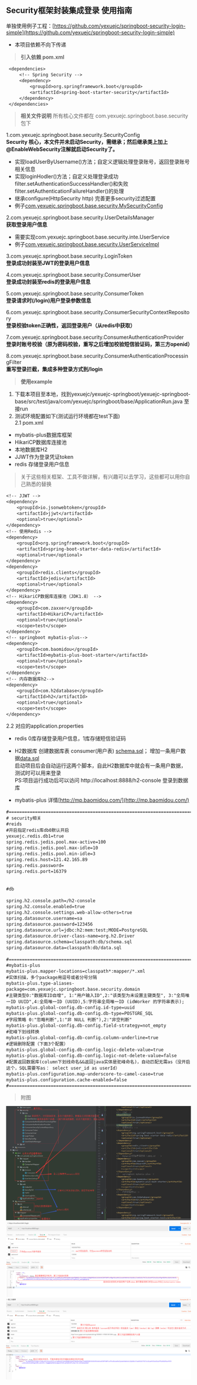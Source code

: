 Security框架封装集成登录 使用指南
-------------
单独使用例子工程：[https://github.com/yexuejc/springboot-security-login-simple](https://github.com/yexuejc/springboot-security-login-simple)
* 本项目依赖不向下传递

> **引入依赖 pom.xml**

```mxml
 <dependencies>
     <!-- Spring Security -->
     <dependency>
         <groupId>org.springframework.boot</groupId>
         <artifactId>spring-boot-starter-security</artifactId>
     </dependency>
 </dependencies>
```
> **相关文件说明** 所有核心文件都在 com.yexuejc.springboot.base.security 包下


1.com.yexuejc.springboot.base.security.SecurityConfig
<br/>
**Security 核心，本文件并未启动Security，需继承；然后继承类上加上@EnableWebSecurity注解就启动Security了。**

* 实现loadUserByUsername()方法；自定义逻辑处理登录账号，返回登录账号相关信息
* 实现loginHodler()方法；自定义处理登录成功filter.setAuthenticationSuccessHandler()和失败filter.setAuthenticationFailureHandler()的处理
* 继承configure(HttpSecurity http) 完善更多security过滤配置
* 例子[com.yexuejc.springboot.base.security.MySecurityConfig](../yexuejc-springboot-base/src/test/java/com/yexuejc/springboot/base/security/MySecurityConfig.java)

2.com.yexuejc.springboot.base.security.UserDetailsManager
<br/>
**获取登录用户信息**
* 需要实现com.yexuejc.springboot.base.security.inte.UserService
* 例子[com.yexuejc.springboot.base.security.UserServiceImpl](../yexuejc-springboot-base/src/test/java/com/yexuejc/springboot/base/security/UserServiceImpl.java)

3.com.yexuejc.springboot.base.security.LoginToken
<br/>
**登录成功封装至JWT的登录用户信息**


4.com.yexuejc.springboot.base.security.ConsumerUser
<br/>
**登录成功封装至redis的登录用户信息**

5.com.yexuejc.springboot.base.security.ConsumerToken
<br/>
**登录请求时(/login)用户登录参数信息**

6.com.yexuejc.springboot.base.security.ConsumerSecurityContextRepository
<br/>
**登录校验token正确性，返回登录用户（从redis中获取）**

7.com.yexuejc.springboot.base.security.ConsumerAuthenticationProvider
<br/>
**登录时账号校验（原为密码校验，重写之后增加校验短信验证码，第三方openid）**

8.com.yexuejc.springboot.base.security.ConsumerAuthenticationProcessingFilter
<br/>
**重写登录拦截，集成多种登录方式到/login**

> **使用example**

1. 下载本项目至本地，找到yexuejc/yexuejc-springboot/yexuejc-springboot-base/src/test/java/com/yexuejc/springboot/base/ApplicationRun.java
至接run
2. 测试环境配置如下(测试运行环境都在test下面)<br/>
2.1  pom.xml<br/>
* mybatis-plus数据库框架
* HikariCP数据库连接池
* 本地数据库H2
* JJWT作为登录凭证token
* redis 存储登录用户信息
> 关于这些相关框架、工具不做详解，有兴趣可以去学习，这些都可以用你自己熟悉的替换
```
<!-- JJWT -->
<dependency>
    <groupId>io.jsonwebtoken</groupId>
    <artifactId>jjwt</artifactId>
    <optional>true</optional>
</dependency>
<!-- 使用Redis -->
<dependency>
    <groupId>org.springframework.boot</groupId>
    <artifactId>spring-boot-starter-data-redis</artifactId>
    <optional>true</optional>
</dependency>
<dependency>
    <groupId>redis.clients</groupId>
    <artifactId>jedis</artifactId>
    <optional>true</optional>
</dependency>
<!-- HikariCP数据库连接池（JDK1.8） -->
<dependency>
    <groupId>com.zaxxer</groupId>
    <artifactId>HikariCP</artifactId>
    <optional>true</optional>
    <scope>test</scope>
</dependency>
<!-- springboot mybatis-plus-->
<dependency>
    <groupId>com.baomidou</groupId>
    <artifactId>mybatis-plus-boot-starter</artifactId>
    <optional>true</optional>
    <scope>test</scope>
</dependency>
<!-- 内存数据库h2-->
<dependency>
    <groupId>com.h2database</groupId>
    <artifactId>h2</artifactId>
    <optional>true</optional>
    <scope>test</scope>
</dependency>
```

2.2 对应的application.properties<br/>
* redis 0库存储登录用户信息，1库存储短信验证码
* H2数据库 创建数据库表 consumer(用户表) [schema.sql](../yexuejc-springboot-base/src/test/resources/db/schema.sql)；
增加一条用户数据[data.sql](../yexuejc-springboot-base/src/test/resources/db/data.sql)
<br/>启动项目后会自动运行这两个脚本，自此H2数据库中就会有一条用户数据，测试时可以用来登录
<br/>PS:项目运行成功后可以访问 http://localhost:8888/h2-console 登录到数据库

* mybatis-plus 详情[http://mp.baomidou.com/](http://mp.baomidou.com/)

```
#========================================================================================================================
# security相关
#reids
#开启指定redis库db0默认开启
yexuejc.redis.db1=true
spring.redis.jedis.pool.max-active=100
spring.redis.jedis.pool.max-idle=10
spring.redis.jedis.pool.min-idle=3
spring.redis.host=121.42.165.89
spring.redis.password=
spring.redis.port=16379


#db

spring.h2.console.path=/h2-console
spring.h2.console.enabled=true
spring.h2.console.settings.web-allow-others=true
spring.datasource.username=sa
spring.datasource.password=123456
spring.datasource.url=jdbc:h2:mem:test;MODE=PostgreSQL
spring.datasource.driver-class-name=org.h2.Driver
spring.datasource.schema=classpath:db/schema.sql
spring.datasource.data=classpath:db/data.sql

#========================================================================================================================
#mybatis-plus
mybatis-plus.mapper-locations=classpath*:mapper/*.xml
#实体扫描，多个package用逗号或者分号分隔
mybatis-plus.type-aliases-package=com.yexuejc.springboot.base.security.domain
#主键类型0:"数据库ID自增", 1:"用户输入ID",2:"该类型为未设置主键类型", 3:"全局唯一ID UUID",4:全局唯一ID (UUID),5:字符串全局唯一ID (idWorker 的字符串表示);
mybatis-plus.global-config.db-config.id-type=uuid
mybatis-plus.global-config.db-config.db-type=POSTGRE_SQL
#字段策略 0:"忽略判断",1:"非 NULL 判断"),2:"非空判断"
mybatis-plus.global-config.db-config.field-strategy=not_empty
#驼峰下划线转换
mybatis-plus.global-config.db-config.column-underline=true
#逻辑删除配置（下面3个配置）
mybatis-plus.global-config.db-config.logic-delete-value=true
mybatis-plus.global-config.db-config.logic-not-delete-value=false
#配置返回数据库(column下划线命名&&返回java实体是驼峰命名)，自动匹配无需as（没开启这个，SQL需要写as： select user_id as userId）
mybatis-plus.configuration.map-underscore-to-camel-case=true
mybatis-plus.configuration.cache-enabled=false
#========================================================================================================================
```
> 附图

![security1.png](security1.png)
<br>
![security2.png](security2.png)
<br>
![security3.png](security3.png)
